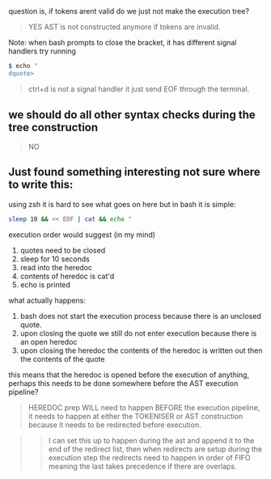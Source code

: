 


## 

question is, if tokens arent valid do we just not make the execution tree?
> YES AST is not constructed anymore if tokens are invalid.

Note: when bash prompts to close the bracket, it has different signal handlers
try running 
```sh
$ echo "
dquote> 
```
> ctrl+d is not a signal handler it just send EOF through the terminal.


## we should do all other syntax checks during the tree construction

> NO



## Just found something interesting not sure where to write this:

using zsh it is hard to see what goes on here but in bash it is simple:

```sh
sleep 10 && << EOF | cat && echo "
```

execution order would suggest (in my mind)
1. quotes need to be closed
2. sleep for 10 seconds
3. read into the heredoc
4. contents of heredoc is cat'd
5. echo is printed

what actually happens:
1. bash does not start the execution process because there is an unclosed quote.
2. upon closing the quote we still do not enter execution because there is an open heredoc
3. upon closing the heredoc the contents of the heredoc is written out then the contents of the quote

this means that the heredoc is opened before the execution of anything,
perhaps this needs to be done somewhere before the AST execution pipeline?

> HEREDOC prep WILL need to happen BEFORE the execution pipeline, it needs to happen at either the TOKENISER or AST construction because it needs to be redirected before execution.

> >  I can set this up to happen during the ast and append it to the end of the redirect list, then when redirects are setup during the execution step the redirects need to happen in order of FIFO meaning the last takes precedence if there are overlaps.


